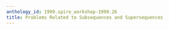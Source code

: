 ```yaml
---
anthology_id: 1999.spire_workshop-1999.26
title: Problems Related to Subsequences and Supersequences
---
```

